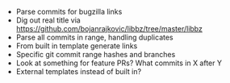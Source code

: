 ﻿- Parse commits for bugzilla links
- Dig out real title via https://github.com/bojanrajkovic/libbz/tree/master/libbz
- Parse all commits in range, handling duplicates
- From built in template generate links
- Specific git commit range hashes and branches
- Look at something for feature PRs? What commits in X after Y
- External templates instead of built in?